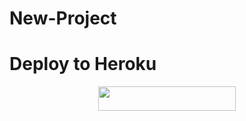 # New-Project

# Deploy to Heroku
<p align="center"><a href="https://heroku.com/deploy?template=https://github.com/CipherX1-ops/New-Project"> <img src="https://img.shields.io/badge/Deploy%20To%20Heroku-black?style=for-the-badge&logo=heroku" width="220" height="38.45"/></a></p>
